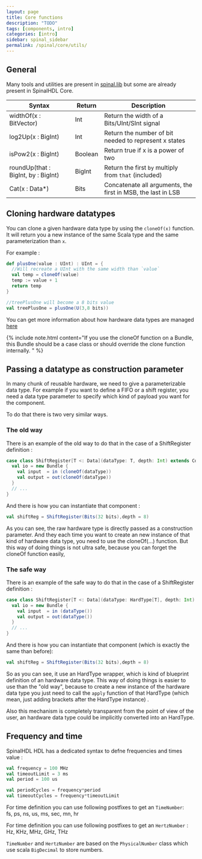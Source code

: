 ```yaml
---
layout: page
title: Core functions
description: "TODO"
tags: [components, intro]
categories: [intro]
sidebar: spinal_sidebar
permalink: /spinal/core/utils/
---
```


## General
Many tools and utilities are present in [spinal.lib](/SpinalDoc/spinal/lib/utils/) but some are already present in SpinalHDL Core.

| Syntax |  Return | Description|
| ------- | ---- | --- |
| widthOf(x : BitVector) | Int | Return the width of a Bits/UInt/SInt signal |
| log2Up(x : BigInt) | Int | Return the number of bit needed to represent x states |
| isPow2(x : BigInt) | Boolean | Return true if x is a power of two |
| roundUp(that : BigInt, by : BigInt) | BigInt | Return the first `by` multiply from `that` (included)  |
| Cat(x : Data*) | Bits | Concatenate all arguments, the first in MSB, the last in LSB |

## Cloning hardware datatypes
You can clone a given hardware data type by using the `cloneOf(x)` function. It will return you a new instance of the same Scala type and the same parameterization than `x`.

For example :

```scala
def plusOne(value : UInt) : UInt = {
  //Will recreate a UInt with the same width than `value`
  val temp = cloneOf(value)
  temp := value + 1
  return temp
}

//treePlusOne will become a 8 bits value
val treePlusOne = plusOne(U(3,8 bits))
```


You can get more information about how hardware data types are managed [here](/SpinalDoc/scala/interactions/#hardware-types)

{% include note.html content="If you use the cloneOf function on a Bundle, this Bundle should be a case class or should override the clone function internally.
" %}

## Passing a datatype as construction parameter
In many chunk of reusable hardware, we need to give a parameterizable data type. For example if you want to define a FIFO or a shift register, you need a data type parameter to specify which kind of payload you want for the component.

To do that there is two very similar ways.

### The old way
There is an example of the old way to do that in the case of a ShiftRegister definition :

```scala
case class ShiftRegister[T <: Data](dataType: T, depth: Int) extends Component {
  val io = new Bundle {
    val input  = in (cloneOf(dataType))
    val output = out(cloneOf(dataType))
  }
  // ...
}
```

And there is how you can instantiate that component :

```scala
val shiftReg = ShiftRegister(Bits(32 bits),depth = 8)
```

As you can see, the raw hardware type is directly passed as a construction parameter. And they each time you want to create an new instance of that kind of hardware data type, you need to use the cloneOf(...) function. But this way of doing things is not ultra safe, because you can forget the cloneOf function easily,

### The safe way
There is an example of the safe way to do that in the case of a ShiftRegister definition :

```scala
case class ShiftRegister[T <: Data](dataType: HardType[T], depth: Int) extends Component {
  val io = new Bundle {
    val input  = in (dataType())
    val output = out(dataType())
  }
  // ...
}
```

And there is how you can instantiate that component (which is exactly the same than before):

```scala
val shiftReg = ShiftRegister(Bits(32 bits),depth = 8)
```

So as you can see, it use an HardType wrapper, which is kind of blueprint definition of an hardware data type. This way of doing things is easier to use than the "old way", because to create a new instance of the hardware data type you just need to call the `apply` function of that HardType (which mean, just adding brackets after the HardType instance) .

Also this mechanism is completely transparent from the point of view of the user, an hardware data type could be implicitly converted into an HardType.

## Frequency and time
SpinalHDL HDL has a dedicated syntax to defne frequencies and times value :

```scala
val frequency = 100 MHz
val timeoutLimit = 3 ms
val period = 100 us

val periodCycles = frequency*period
val timeoutCycles = frequency*timeoutLimit
```

For time definition you can use following postfixes to get an `TimeNumber`:<br>
fs, ps, ns, us, ms, sec, mn, hr

For time definition you can use following postfixes to get an `HertzNumber` :<br>
Hz, KHz, MHz, GHz, THz

`TimeNumber` and `HertzNumber` are based on the `PhysicalNumber` class which use  scala `BigDecimal` to store numbers.
